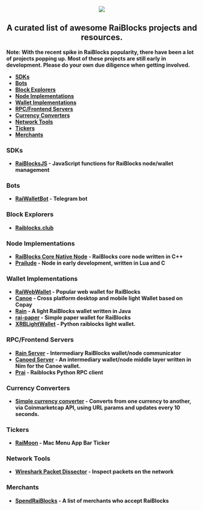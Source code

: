 <p align="center">
  <img src="https://i.imgur.com/CMUz7Ni.png"><b />
  <h2 align="center">A curated list of awesome RaiBlocks projects and resources.</h2>
  <p> Note: With the recent spike in RaiBlocks popularity, there have been a lot of projects popping up. Most of these projects are still early in development. <b>Please do your own due diligence when getting involved.</b></p>
</p>

* [SDKs](#SDKs)
* [Bots](#Bots)
* [Block Explorers](#BlockExplorers)
* [Node Implementations](#NodeImplementations)
* [Wallet Implementations](#WalletImplementations)
* [RPC/Frontend Servers](#RPCServers)
* [Currency Converters](#RaiBlocksCurrencyConverters)
* [Network Tools](#NetworkTools)
* [Tickers](#Tickers)
* [Merchants](#Merchants)

<a name="SDKs"></a>
### SDKs
* [RaiBlocksJS](https://github.com/SergiySW/RaiBlocksJS) - JavaScript functions for RaiBlocks node/wallet management

<a name="Bots"></a>
### Bots
* [RaiWalletBot](https://github.com/SergiySW/RaiWalletBot) - Telegram bot 

<a name="BlockExplorers"></a>
### Block Explorers
* [Raiblocks.club](https://www.raiblocks.club)

<a name="NodeImplementations"></a>
### Node Implementations
* [RaiBlocks Core Native Node](https://github.com/clemahieu/raiblocks) - RaiBlocks core node written in C++
* [Prailude](https://github.com/slact/prailude) - Node in early development, written in Lua and C

<a name="WalletImplementations"></a>
### Wallet Implementations
* [RaiWebWallet](https://github.com/jaimehgb/RaiWebWallet) - Popular web wallet for RaiBlocks
* [Canoe](https://getcanoe.io) - Cross platform desktop and mobile light Wallet based on Copay
* [Rain](https://github.com/thehen101/Rain) - A light RaiBlocks wallet written in Java
* [rai-paper](https://github.com/Blootoon/rai-paper) - Simple paper wallet for RaiBlocks
* [XRBLightWallet](https://github.com/BenedictThompson/XRBLightWallet) - Python raiblocks light wallet.

<a name="RPCServers"></a>
### RPC/Frontend Servers
* [Rain Server](https://github.com/thehen101/RainServer) - Intermediary RaiBlocks wallet/node communicator
* [Canoed Server](https://github.com/getcanoe/canoed) - An intermediary wallet/node middle layer written in Nim for the Canoe wallet.
* [Prai](https://github.com/jxub/prai) - Raiblocks Python RPC client

<a name="RaiBlocksCurrencyConverters"></a>
### Currency Converters
* [Simple currency converter](http://raiw.krampe.se/value.html?currency=raiblocks&to=usd&value=100) - Converts from one currency to another, via Coinmarketcap API, using URL params and updates every 10 seconds.

<a name="Tickers"></a>
### Tickers
* [RaiMoon](https://github.com/dannytatom/RaiMoon) - Mac Menu App Bar Ticker

<a name="NetworkTools"></a>
### Network Tools
* [Wireshark Packet Dissector](https://gist.github.com/slact/63571aad31d8f445ac045391a7857ef5) - Inspect packets on the network

<a name="Merchants"></a>
### Merchants
* [SpendRaiBlocks](https://www.spendraiblocks.com/) - A list of merchants who accept RaiBlocks

